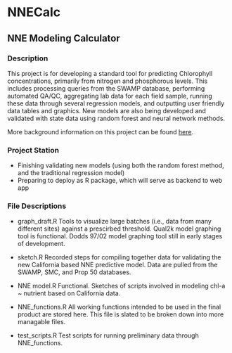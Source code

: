 NNECalc
=======

## NNE Modeling Calculator

### Description

This project is for developing a standard tool for predicting Chlorophyll concentrations, primarily from nitrogen and phosphorous levels. This includes processing queries from the SWAMP database, performing automated QA/QC, aggregating lab data for each field sample, running these data through several regression models, and outputting user friendly data tables and graphics. New models are also being developed and validated with state data using random forest and neural network methods.

More background information on this project can be found [here](http://www.sccwrp.org/ResearchAreas/Nutrients/NutrientCriteriaSupportStudies/BackgroundNutrientNumericEndpoints.aspx).

### Project Station 

* Finishing validating new models (using both the random forest method, and the traditional regression model)
* Preparing to deploy as R package, which will serve as backend to web app

### File Descriptions


* graph_draft.R
Tools to visualize large batches (i.e., data from many different sites) against a prescirbed threshold. Qual2k model graphing tool is functional. Dodds 97/02 model graphing tool still in early stages of development.

* sketch.R
Recorded steps for compiling together data for validating the new California based NNE predictive model. Data are pulled from the SWAMP, SMC, and Prop 50 databases. 

* NNE model.R
Functional. Sketches of scripts involved in modeling chl-a ~ nutrient based on California data.

* NNE_functions.R
All working functions intended to be used in the final product are stored here. This file is slated to be broken down into more managable files.

* test_scripts.R
Test scripts for running preliminary data through NNE_functions.




